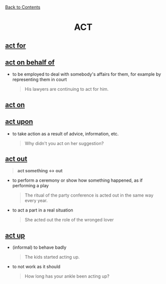 ﻿[Back to Contents](../README.md)


<h1 style="text-align: center;">ACT</h1>


## [act for](https://www.oxfordlearnersdictionaries.com/definition/english/act-for)
## [act on behalf of](https://www.oxfordlearnersdictionaries.com/definition/english/act-on-behalf-of)
- to be employed to deal with somebody's affairs for them, for example by representing them in court
  > His lawyers are continuing to act for him.


## [act on](https://www.oxfordlearnersdictionaries.com/definition/english/act-on)
## [act upon](https://www.oxfordlearnersdictionaries.com/definition/english/act-upon)
- to take action as a result of advice, information, etc.
  > Why didn't you act on her suggestion?


## [act out](https://www.oxfordlearnersdictionaries.com/definition/english/act-out)
> **act something <-> out**
- to perform a ceremony or show how something happened, as if performing a play
  > The ritual of the party conference is acted out in the same way every year.
- to act a part in a real situation
  > She acted out the role of the wronged lover


## [act up](https://www.oxfordlearnersdictionaries.com/definition/english/act-up)
- (informal) to behave badly
  > The kids started acting up.
- to not work as it should
  > How long has your ankle been acting up?
